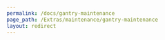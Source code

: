 ```yaml
---
permalink: /docs/gantry-maintenance
page_path: /Extras/maintenance/gantry-maintenance
layout: redirect
---
```

